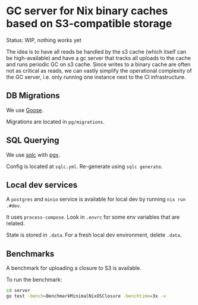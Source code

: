 # GC server for Nix binary caches based on S3-compatible storage

Status: WIP, nothing works yet

The idea is to have all reads be handled by the s3 cache (which itself can be high-available)
and have a gc server that tracks all uploads to the cache and runs periodic GC on s3 cache.
Since writes to a binary cache are often not as critical as reads,
we can vastly simplify the operational complexity of the GC server, i.e. only
running one instance next to the CI infrastructure.

## DB Migrations

We use [Goose].

Migrations are located in `pg/migrations`.

## SQL Querying

We use [sqlc] with [pgx].

Config is located at `sqlc.yml`. Re-generate using `sqlc generate`.

## Local dev services

A `postgres` and `minio` service is available for local dev by running `nix run .#dev`.

It uses `process-compose`. Look in `.envrc` for some env variables that are related.

State is stored in `.data`. For a fresh local dev environment, delete `.data`.

## Benchmarks

A benchmark for uploading a closure to S3 is available.

To run the benchmark:

```bash
cd server
go test -bench=BenchmarkMinimalNixOSClosure -benchtime=3x -v
```

[goose]: https://github.com/pressly/goose
[pgx]: https://github.com/jackc/pgx
[sqlc]: https://sqlc.dev/
